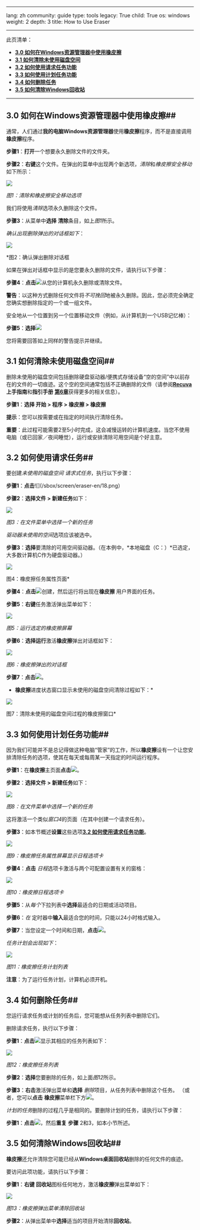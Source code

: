 

---

lang: zh
community: guide
type: tools
legacy: True
child: True
os: windows
weight: 2
depth: 3
title: How to Use Eraser

---

此页清单：

- [**3.0 如何在Windows资源管理器中使用橡皮擦**](#3.0)
- [**3.1 如何清除未使用磁盘空间**](#3.1)
- [**3.2 如何使用请求任务功能**](#3.2)
- [**3.3 如何使用计划任务功能**](#3.3)
- [**3.4 如何删除任务**](#3.4)
- [**3.5 如何清除Windows回收站**](#3.5)

-------

<a name="3.0"></a>
## 3.0 如何在Windows资源管理器中使用橡皮擦## 

通常，人们通过**我的电脑Windows资源管理器**使用**橡皮擦**程序，而不是直接调用**橡皮擦**程序。

**步骤1**：**打开**一个想要永久删除文件的文件夹。

**步骤2**：**右键**这个文件。在弹出的菜单中出现两个新选项，*清除*和*橡皮擦安全移动*如下所示：

![](/sbox/screen/eraser-en/14.png)

*图1：清除和橡皮擦安全移动选项*

我们将使用*清除*选项永久删除这个文件。

**步骤3**：从菜单中**选择** **清除**条目，如上*图1*所示。

*确认出现删除弹出的对话框如下*：

![](/sbox/screen/eraser-en/15.png)

*图2：确认弹出删除对话框

如果在弹出对话框中显示的是您要永久删除的文件，请执行以下步骤：

**步骤4**：**点击**![](/sbox/screen/eraser-en/16.png)从您的计算机永久删除或清除文件。

**警告**：以这种方式删除任何文件将*不可挽回*地被永久删除。因此，您必须完全确定您确实想删除指定的一个或一组文件。

安全地从一个位置到另一个位置移动文件（例如，从计算机到一个USB记忆棒）：

**步骤5**：**选择**![](/sbox/screen/eraser-en/17.png)

您将需要回答如上同样的警告提示并继续。

<a name="3.1"></a>
## 3.1 如何清除未使用磁盘空间## 

删除未使用的磁盘空间包括删除硬盘驱动器/便携式存储设备“空的空间”中以前存在的文件的一切痕迹。这个空的空间通常包括不正确删除的文件（请参阅[**Recuva**](recuva_main) **上手指南**和**指引手册** [**第6章**](/chapter-6)获得更多的相关信息）。

**步骤1**：**选择 开始 > 程序 >  橡皮擦 > 橡皮擦**

**提示**：您可以按需要或在指定的时间执行清除任务。

**重要**：此过程可能需要2至5小时完成，这会减慢运转的计算机速度。当您不使用电脑（或已回家／夜间睡觉），运行或安排清除可用空间是个好主意。

<a name="3.2"></a>
## 3.2 如何使用请求任务## 

要创建*未使用的磁盘空间* *请求式任务*，执行以下步骤：

**步骤1**：**点击**![](/sbox/screen/eraser-en/18.png）

**步骤2**：**选择文件 > 新建任务**如下：

![](/sbox/screen/eraser-en/19.png)

*图3：在文件菜单中选择一个新的任务*

*驱动器未使用的空间*选项应该被选中。

**步骤3**：**选择**要清除的可用空间驱动器。（在本例中，*本地磁盘（C：）*已选定，大多数计算机C作为硬盘驱动器。）

![](/sbox/screen/eraser-en/20.png)

图4：橡皮擦任务属性页面*

**步骤4**：**点击**![](/sbox/screen/eraser-en/21.png)创建，然后运行将出现在**橡皮擦** 用户界面的任务。

**步骤5**：**右键**任务激活弹出菜单如下：

![](/sbox/screen/eraser-en/22.png)

*图5：运行选定的橡皮擦屏幕*

**步骤6**：**选择运行**激活**橡皮擦**弹出对话框如下：

![](/sbox/screen/eraser-en/23.png)

*图6：橡皮擦弹出的对话框*

**步骤7**：**点击**![](/sbox/screen/eraser-en/16.png)。

* **橡皮擦**进度状态窗口显示未使用的磁盘空间清除过程如下：*

![](/sbox/screen/eraser-en/24.png)

图7：清除未使用的磁盘空间过程的橡皮擦窗口*

<a name="3.3"></a>
## 3.3 如何使用计划任务功能##
 
因为我们可能并不是总记得做这种电脑“管家”的工作，所以**橡皮擦**设有一个让您安排清除任务的选项，使其在每天或每周某一天指定的时间运行程序。

**步骤1**：在**橡皮擦**主页面**点击**![](/sbox/screen/eraser-en/25.png)。

**步骤2**：**选择文件 > 新建任务**如下：

![](/sbox/screen/eraser-en/26.png)

*图8：在文件菜单中选择一个新的任务*

这将激活一个类似*窗口4*的页面（在其中创建一个请求任务）。

**步骤3**：如本节概述**设置**这些选项[**3.2 如何使用请求任务功能**](/zh/using_eraser#3.2)。

![](/sbox/screen/eraser-en/27.png)

*图9：橡皮擦任务属性屏幕显示日程选项卡*

**步骤4**：**点击** *日程*选项卡激活与两个可配置设置有关的窗格：

![](/sbox/screen/eraser-en/28.png)

*图10：橡皮擦日程选项卡*

**步骤5**：从*每个*下拉列表中**选择**最适合的日期或活动项目。

**步骤6**：*在* 定时器中**输入**最适合您的时间，只能以24小时格式输入。

**步骤7**：当您设定一个时间和日期，**点击**![](/sbox/screen/eraser-en/21.png)。

*任务计划会出现如下*：

![](/sbox/screen/eraser-en/29.png)

*图11：橡皮擦任务计划列表*

**注意**：为了运行任务计划，计算机必须开机。

<a name="3.4"></a>
## 3.4 如何删除任务## 

您运行请求任务或计划的任务后，您可能想从任务列表中删除它们。

删除请求任务，执行以下步骤：

**步骤1**：**点击**![](/sbox/screen/eraser-en/18.png)显示其相应的任务列表如下：

![](/sbox/screen/eraser-en/30.png)

*图12：橡皮擦任务列表*

**步骤2**：**选择**您要删除的任务，如上面*图12*所示。

**步骤3**：**右击**激活弹出菜单和**选择** *删除*项目，从任务列表中删除这个任务。 （或者，您可以**点击** **橡皮擦**菜单栏下方![](/sbox/screen/eraser-en/31.png)。

*计划的任务*删除的过程几乎是相同的。要删除计划的任务，请执行以下步骤：

**步骤1**：**点击**![](/sbox/screen/eraser-en/25.png)，然后**重复** **步骤** 2和3，如本小节所述。

<a name="3.5"></a>
## 3.5 如何清除Windows回收站## 
**橡皮擦**还允许清除您可能已经从**Windows桌面回收站**删除的任何文件的痕迹。

要访问此项功能，请执行以下步骤：

**步骤1**：**右键** **回收站**图标任何地方，激活**橡皮擦**弹出菜单如下：

![](/sbox/screen/eraser-en/32.png)

*图13：橡皮擦弹出菜单清除回收站*

**步骤2**：从弹出菜单中**选择**适当的项目开始清除**回收站**。


